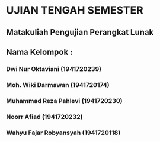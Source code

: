# UJIAN TENGAH SEMESTER
## Matakuliah Pengujian Perangkat Lunak

## Nama Kelompok :
### Dwi Nur Oktaviani       (1941720239)
### Moh. Wiki Darmawan      (1941720174)
### Muhammad Reza Pahlevi   (1941720230)
### Noorr Afiad             (1941720232)
### Wahyu Fajar Robyansyah  (1941720118)
